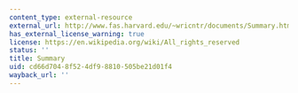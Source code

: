 ```yaml
---
content_type: external-resource
external_url: http://www.fas.harvard.edu/~wricntr/documents/Summary.html
has_external_license_warning: true
license: https://en.wikipedia.org/wiki/All_rights_reserved
status: ''
title: Summary
uid: cd66d704-8f52-4df9-8810-505be21d01f4
wayback_url: ''
---
```

